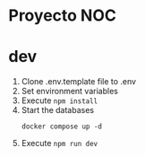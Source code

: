 # Proyecto NOC

# dev
1. Clone .env.template file to .env
2. Set environment variables
3. Execute ```npm install```
4. Start the databases
    ```
    docker compose up -d
    ```
5. Execute ```npm run dev```